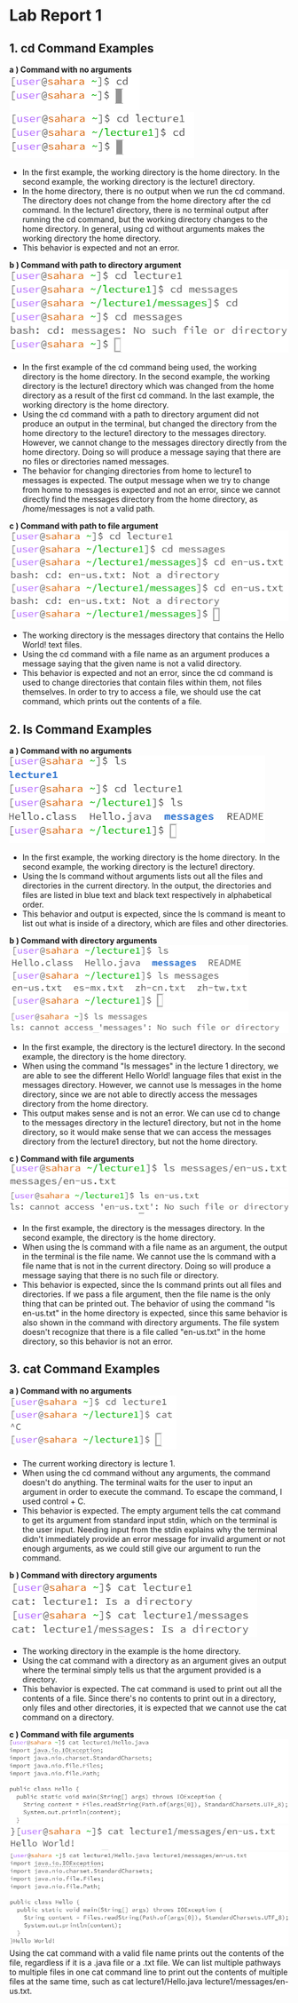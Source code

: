 # Lab Report 1 
## 1. cd Command Examples
**a ) Command with no arguments**  
![Image](CDnoarguments.PNG)  
![Image](CDnoargumentschange.PNG)  
- In the first example, the working directory is the home directory. In the second example, the working directory is the lecture1 directory.
- In the home directory, there is no output when we run the cd command. The directory does not change from the home directory after the cd command. In the lecture1 directory, there is no terminal output after running the cd command, but the working directory changes to the home directory. In general, using cd without arguments makes the working directory the home directory. 
- This behavior is expected and not an error. 


**b ) Command with path to directory argument**  
![Image](cdDirectoryError.png)  
- In the first example of the cd command being used, the working directory is the home directory. In the second example, the working directory is the lecture1 directory which was changed from the home directory as a result of the first cd command. In the last example, the working directory is the home directory.
- Using the cd command with a path to directory argument did not produce an output in the terminal, but changed the directory from the home directory to the lecture1 directory to the messages directory. However, we cannot change to the messages directory directly from the home directory. Doing so will produce a message saying that there are no files or directories named messages.
- The behavior for changing directories from home to lecture1 to messages is expected. The output message when we try to change from home to messages is expected and not an error, since we cannot directly find the messages directory from the home directory, as /home/messages is not a valid path.
  
**c ) Command with path to file argument**  
![Image](cdFile.png)  
- The working directory is the messages directory that contains the Hello World! text files.
- Using the cd command with a file name as an argument produces a message saying that the given name is not a valid directory. 
- This behavior is expected and not an error, since the cd command is used to change directories that contain files within them, not files themselves. In order to try to access a file, we should use the cat command, which prints out the contents of a file.

## 2. ls Command Examples
**a ) Command with no arguments**  
![Image](lsNoArg2.png)  
- In the first example, the working directory is the home directory. In the second example, the working directory is the lecture1 directory. 
- Using the ls command without arguments lists out all the files and directories in the current directory. In the output, the directories and files are listed in blue text and black text respectively in alphabetical order.
- This behavior and output is expected, since the ls command is meant to list out what is inside of a directory, which are files and other directories. 

**b ) Command with directory arguments**  
![Image](lsDir.png)  
![Image](lsDir2.png)  
- In the first example, the directory is the lecture1 directory. In the second example, the directory is the home directory.
- When using the command "ls messages" in the lecture 1 directory, we are able to see the different Hello World! language files that exist in the messages directory. However, we cannot use ls messages in the home directory, since we are not able to directly access the messages directory from the home directory.
- This output makes sense and is not an error. We can use cd to change to the messages directory in the lecture1 directory, but not in the home directory, so it would make sense that we can access the messages directory from the lecture1 directory, but not the home directory.

**c ) Command with file arguments**  
![Image](lsFile4.png)  
![Image](lsFile3.png)  
- In the first example, the directory is the messages directory. In the second example, the directory is the home directory.
- When using the ls command with a file name as an argument, the output in the terminal is the file name. We cannot use the ls command with a file name that is not in the current directory. Doing so will produce a message saying that there is no such file or directory.
- This behavior is expected, since the ls command prints out all files and directories. If we pass a file argument, then the file name is the only thing that can be printed out. The behavior of using the command "ls en-us.txt" in the home directory is expected, since this same behavior is also shown in the command with directory arguments. The file system doesn't recognize that there is a file called "en-us.txt" in the home directory, so this behavior is not an error. 

## 3. cat Command Examples
**a ) Command with no arguments**  
![Image](CatNoArg.png)  
- The current working directory is lecture 1.
- When using the cd command without any arguments, the command doesn't do anything. The terminal waits for the user to input an argument in order to execute the command. To escape the command, I used control + C.
- This behavior is expected. The empty argument tells the cat command to get its argument from standard input stdin, which on the terminal is the user input. Needing input from the stdin explains why the terminal didn't immediately provide an error message for invalid argument or not enough arguments, as we could still give our argument to run the command.
  
**b ) Command with directory arguments**  
![Image](catDirArg.png)  
- The working directory in the example is the home directory.
- Using the cat command with a directory as an argument gives an output where the terminal simply tells us that the argument provided is a directory.
- This behavior is expected. The cat command is used to print out all the contents of a file. Since there's no contents to print out in a directory, only files and other directories, it is expected that we cannot use the cat command on a directory. 


**c ) Command with file arguments**  
![Image](catFile1.png)  
![Image](catFile2.png)  
![Image](catFile3.png)  
Using the cat command with a valid file name prints out the contents of the file, regardless if it is a .java file or a .txt file. We can list multiple pathways to multiple files in one cat command line to print out the contents of multiple files at the same time, such as cat lecture1/Hello.java lecture1/messages/en-us.txt. 
